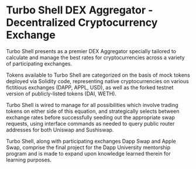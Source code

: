 # Turbo Shell DEX Aggregator - Decentralized Cryptocurrency Exchange

Turbo Shell presents as a premier DEX Aggregator specially tailored to calculate and manage the best rates for cryptocurrencies across a variety of participating exchanges.

Tokens available to Turbo Shell are categorized on the basis of mock tokens deployed via Solidity code, representing native cryptocurrencies on various fictitious exchanges (DAPP, APPL, USD), as well as the forked testnet version of publicly-listed tokens (DAI, WETH).

Turbo Shell is wired to manage for all possibilities which involve trading tokens on either side of this equation, and strategically selects between exchange rates before successfully seeding out the appropriate swap requests, using interface commands as needed to query public router addresses for both Uniswap and Sushiswap.

Turbo Shell, along with participating exchanges Dapp Swap and Apple Swap, comprise the final project for the Dapp University mentorship program and is made to expand upon knowledge learned therein for learning purposes.